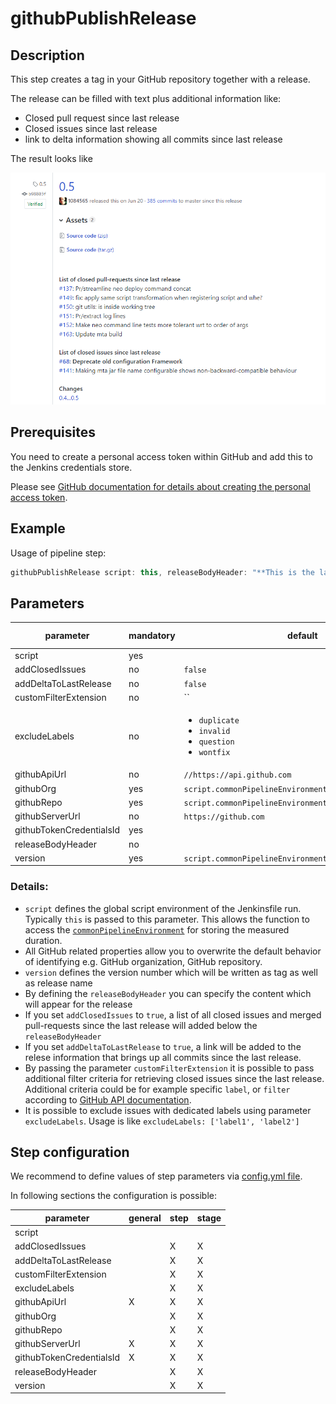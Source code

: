 # githubPublishRelease

## Description
This step creates a tag in your GitHub repository together with a release.

The release can be filled with text plus additional information like:

* Closed pull request since last release
* Closed issues since last release
* link to delta information showing all commits since last release

The result looks like

![Example release](../images/githubRelease.png)

## Prerequisites
You need to create a personal access token within GitHub and add this to the Jenkins credentials store.

Please see [GitHub documentation for details about creating the personal access token](https://help.github.com/articles/creating-a-personal-access-token-for-the-command-line/).

## Example

Usage of pipeline step:

```groovy
githubPublishRelease script: this, releaseBodyHeader: "**This is the latest success!**<br />"
```

## Parameters

| parameter | mandatory | default | possible values |
| ----------|-----------|---------|-----------------|
|script|yes|||
|addClosedIssues|no|`false`||
|addDeltaToLastRelease|no|`false`||
|customFilterExtension|no|``||
|excludeLabels|no|<ul><li>`duplicate`</li><li>`invalid`</li><li>`question`</li><li>`wontfix`</li></ul>||
|githubApiUrl|no|`//https://api.github.com`||
|githubOrg|yes|`script.commonPipelineEnvironment.getGitFolder()`||
|githubRepo|yes|`script.commonPipelineEnvironment.getGitRepo()`||
|githubServerUrl|no|`https://github.com`||
|githubTokenCredentialsId|yes|||
|releaseBodyHeader|no|||
|version|yes|`script.commonPipelineEnvironment.getArtifactVersion()`||

### Details:

* `script` defines the global script environment of the Jenkinsfile run. Typically `this` is passed to this parameter. This allows the function to access the [`commonPipelineEnvironment`](commonPipelineEnvironment.md) for storing the measured duration.
* All GitHub related properties allow you to overwrite the default behavior of identifying e.g. GitHub organization, GitHub repository.
* `version` defines the version number which will be written as tag as well as release name
* By defining the `releaseBodyHeader` you can specify the content which will appear for the release
* If you set `addClosedIssues` to `true`, a list of all closed issues and merged pull-requests since the last release will added below the `releaseBodyHeader`
* If you set `addDeltaToLastRelease` to `true`, a link will be added to the relese information that brings up all commits since the last release.
* By passing the parameter `customFilterExtension` it is possible to pass additional filter criteria for retrieving closed issues since the last release. Additional criteria could be for example specific `label`, or `filter` according to [GitHub API documentation](https://developer.github.com/v3/issues/).
* It is possible to exclude issues with dedicated labels using parameter `excludeLabels`. Usage is like `excludeLabels: ['label1', 'label2']`


## Step configuration

We recommend to define values of step parameters via [config.yml file](../configuration.md).

In following sections the configuration is possible:

| parameter | general | step | stage |
| ----------|-----------|---------|-----------------|
|script||||
|addClosedIssues||X|X|
|addDeltaToLastRelease||X|X|
|customFilterExtension||X|X|
|excludeLabels||X|X|
|githubApiUrl|X|X|X|
|githubOrg||X|X|
|githubRepo||X|X|
|githubServerUrl|X|X|X|
|githubTokenCredentialsId|X|X|X|
|releaseBodyHeader||X|X|
|version||X|X|

